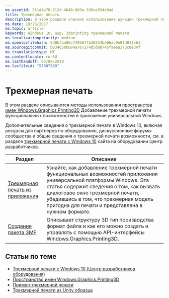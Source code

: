 ```yaml
---
ms.assetid: 551d4e70-312d-4b40-8d3e-336ce934e0ad
title: Трехмерная печать
description: В этом разделе описано использование функции трехмерной печати в универсальном приложении для Windows.
ms.date: 10/26/2017
ms.topic: article
keywords: Windows 10, uwp, 3dprinting трехмерной печати
ms.localizationpriority: medium
ms.openlocfilehash: 5d0bfaa06c749567fb38254be06ac9e8fd01fe61
ms.sourcegitcommit: b034650b684a767274d5d88746faeea373c8e34f
ms.translationtype: MT
ms.contentlocale: ru-RU
ms.lasthandoff: 03/06/2019
ms.locfileid: "57607309"
---
```

# <a name="3d-printing"></a>Трехмерная печать


В этом разделе описываются методы использования [пространства имен Windows.Graphics.Printing3D](https://msdn.microsoft.com/library/windows/apps/windows.graphics.printing3d.aspx) Добавление трехмерной печати функциональных возможностей в приложение универсальной Windows.  

Дополнительные сведения о трехмерной печати в Windows 10, включая ресурсы для партнеров по оборудованию, дискуссионные форумы сообщества и общие сведения о трехмерной печати возможности, см. в разделе [трехмерной печати с Windows 10](https://developer.microsoft.com/windows/hardware/3d-print-support-windows-10) сайта на оборудовании Центр разработчиков.

| Раздел | Описание |
|-------|-------------|
| [Трехмерная печать из приложения](3d-print-from-app.md) | Узнайте, как добавление трехмерной печати функциональных возможностей приложения универсальной платформы Windows. Эта статья содержит сведения о том, как вызвать диалоговое окно трехмерной печати, убедившись в том, что трехмерная модель пригодна для печати и представлена в нужном формате. |
| [Создание пакета 3MF](generate-3mf.md) | Описывает структуру 3D тип производства формат файла и как его можно создать и управлять с помощью API-интерфейсы Windows.Graphics.Printing3D. |

## <a name="related-topics"></a>Статьи по теме

* [Трехмерной печати с Windows 10 (Центр разработчиков оборудования)](https://developer.microsoft.com/windows/hardware/3d-print-support-windows-10)
* [Пространство имен Windows.Graphics.Printing3D](https://msdn.microsoft.com/library/windows/apps/windows.graphics.printing3d.aspx)
* [Пример трехмерной печати](https://github.com/Microsoft/Windows-universal-samples/tree/master/Samples/3DPrinting)
* [Трехмерной печати из Unity образца](https://github.com/Microsoft/Windows-universal-samples/tree/master/Samples/3DPrintingFromUnity)

 
